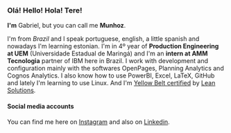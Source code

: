 ### Olá! Hello! Hola! Tere!

**I'm** Gabriel, but you can call me **Munhoz**.

I'm from *Brazil* and I speak portuguese, english, a little spanish and nowadays I'm learning estonian. I'm in 4º year of **Production Engineering at UEM** (Universidade Estadual de Maringá) and I'm an **intern at AMM Tecnologia** partner of IBM here in Brazil. I work with development and configuration mainly with the softwares OpenPages, Planning Analytics and Cognos Analytics. I also know how to use PowerBI, Excel, LaTeX, GitHub and lately I'm learning to use Linux. And I'm [Yellow Belt certified](https://e-certificado.com/login/autenticar?c=189996A0060EF471424330) by [Lean Solutions](https://www.linkedin.com/company/lean-solutions-do-brasil/).

#### Social media accounts

You can find me here on [Instagram](https://www.instagram.com/grmunhoz/) and also on [Linkedin](https://www.linkedin.com/in/gabriel-r-munhoz-242744164/).
